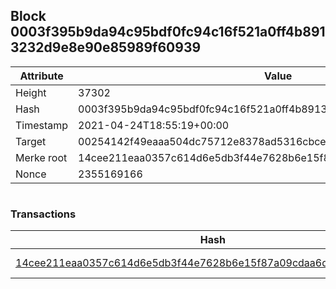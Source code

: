 ## Block 0003f395b9da94c95bdf0fc94c16f521a0ff4b8913232d9e8e90e85989f60939

Attribute | Value
--- | ---
Height | 37302
Hash | 0003f395b9da94c95bdf0fc94c16f521a0ff4b8913232d9e8e90e85989f60939
Timestamp | 2021-04-24T18:55:19+00:00
Target | 00254142f49eaaa504dc75712e8378ad5316cbcead634704b3734b6271167cc4
Merke root | 14cee211eaa0357c614d6e5db3f44e7628b6e15f87a09cdaa6d4090c7d57a469
Nonce | 2355169166

```

```

### Transactions

Hash | Amount
--- | ---
[14cee211eaa0357c614d6e5db3f44e7628b6e15f87a09cdaa6d4090c7d57a469](14cee211eaa0357c614d6e5db3f44e7628b6e15f87a09cdaa6d4090c7d57a469.md) | 10.00000000 SKEPTI 
